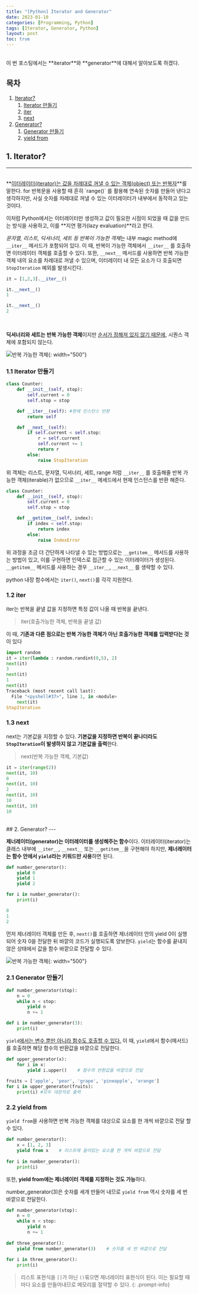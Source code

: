 ```yaml
---
title: "[Python] Iterator and Generator"
date: 2023-01-10
categories: [Programming, Python]
tags: [Iterator, Generator, Python]
layout: post
toc: true
---
```


<br>
이 번 포스팅에서는 **iterator**와 **generator**에 대해서 알아보도록 하겠다.

## 목차
1. [Iterator?](#1-iterator)
   1. [Iterator 만들기](#11-iterator-만들기)
   2. [iter](#12-iter)
   3. [next](#13-next)
2. [Generator?](#2-generator)
   1. [Generator 만들기](#21-generator-만들기)
   2. [yield from](#22-yield-from)


## 1. Iterator?
---
<br>
**<u>이터레이터(iterator)는 값을 차례대로 꺼낼 수 있는 객체(object) 또는 반복자</u>**를 말한다. for 반복문을 사용할 때 흔히 `range()` 를 활용해 연속된 숫자를 만들어 낸다고 생각하지만, 사실 숫자를 차례대로 꺼낼 수 있는 이터레이터가 내부에서 동작하고 있는 것이다.

이처럼 Python에서는 이터레이터만 생성하고 값이 필요한 시점이 되었을 때 값을 만드는 방식을 사용하고, 이를 **지연 평가(lazy evaluation)**라고 한다.

*문자열, 리스트, 딕셔너리, 세트 등 반복이 가능한 객체*는 내부 magic method에 `__iter__`  메서드가 포함되어 있다. 이 때, 반복이 가능한 객체에서 `__iter__` 를 호출하면 이터레이터 객체를 호출할 수 있다. 또한, `__next__`  메서드를 사용하면 반복 가능한 객체 내의 요소를 차례대로 꺼낼 수 있으며, 이터레이터 내 모든 요소가 다 호출되면 `StopIteration`  예외를 발생시킨다.

```python
it = [1,2,3].__iter__()

it.__next__()
1

it.__next__()
2
```
<br>

**딕셔너리와 세트는 반복 가능한 객체**이지만 <u>순서가 정해져 있지 않기 때문에</u>, 시퀀스 객체에 포함되지 않는다.

![반복 가능한 객체](/assets/img/programming/python/iterator.png){: width="500"}

### 1.1 Iterator 만들기
```python
class Counter:
    def __init__(self, stop):
        self.current = 0
        self.stop = stop

    def __iter__(self): #현재 인스턴스 반환
        return self

    def __next__(self):
        if self.current < self.stop:
            r = self.current
            self.current += 1
            return r
        else:
            raise StopIteration
```
위 객체는 리스트, 문자열, 딕셔너리, 세트, range 처럼 `__iter__` 를 호출해줄 반복 가능한 객체(iterable)가 없으므로 `__iter__` 메세드에서 현재 인스턴스를 반환 해준다.


```python
class Counter:
    def __init__(self, stop):
        self.current = 0
        self.stop = stop

    def __getitem__(self, index):
        if index < self.stop:
            return index
        else:
            raise IndexError
```
위 과정을 조금 더 간단하게 나타낼 수 있는 방법으로는 `__getitem__` 메서드를 사용하는 방법이 있고, 이를 구현하면 인덱스로 접근할 수 있는 이터레이터가 생성된다. `__getitem__` 메서드를 사용하는 경우 `__iter__`, `__next__` 를 생략할 수 있다.

python 내장 함수에서는 `iter()`, `next()`를 각각 지원한다. 

### 1.2 iter
iter는 반복을 끝낼 값을 지정하면 특정 값이 나올 때 반복을 끝낸다.
> iter(호출가능한 객체, 반복을 끝낼 값)

이 때, **기존과 다른 점으로는 반복 가능한 객체가 아닌 호출가능한 객체를 입력받다는 것**이 있다
```python
import random
it = iter(lambda : random.randint(0,5), 2)
next(it)
3
next(it)
1
next(it)
Traceback (most recent call last):
  File "<pyshell#37>", line 1, in <module>
    next(it)
StopIteration
```

### 1.3 next
next는 기본값을 지정할 수 있다. **기본값을 지정하면 반복이 끝나더라도 `StopIteration`이 발생하지 않고 기본값을 출력**한다.
> next(반복 가능한 객체, 기본값)

```python
it = iter(range(2))
next(it, 10)
0
next(it, 10)
2
next(it, 10)
10
next(it, 10)
10
```

<br>
## 2. Generator?
---

**제너레이터(generator)는 이터레이터를 생성해주는 함수**이다. 이터레이터(iterator)는 클래스 내부에 `__iter__`, `__next__` 또는 `__getitem__`을 구현해야 하지만, **제너레이터는 함수 안에서 `yield`라는 키워드만 사용**하면 된다.

```python
def number_generator():
    yield 0
    yield 1
    yield 2

for i in number_generator():
    print(i)

0
1
2
```

먼저 제너레이터 객체를 만든 후, `next()`를 호출하면 제너레이터 안의 yield 0이 실행되어 숫자 0을 전달한 뒤 바깥의 코드가 실행되도록 양보한다. `yield`는 함수를 끝내지 않은 상태에서 값을 함수 바깥으로 전달할 수 있다.

![반복 가능한 객체](/assets/img/programming/python/generator.png){: width="500"}

### 2.1 Generator 만들기

```python
def number_generator(stop):
    n = 0
    while n < stop:
        yield n
        n += 1

def i in number_generator(3):
    print(i)
```

`yield`<u>에서는 변수 뿐만 아니라 함수도 호출할 수 있다.</u> 이 때, `yield`에서 함수(메서드)를 호출하면 해당 함수의 반환값을 바깥으로 전달한다.

```python
def upper_generator(x):
    for i in x:
        yield i.upper()    # 함수의 반환값을 바깥으로 전달
 
fruits = ['apple', 'pear', 'grape', 'pineapple', 'orange']
for i in upper_generator(fruits):
    print(i) #모두 대문자로 출력
```

### 2.2 yield from
`yield from`을 사용하면 반복 가능한 객체를 대상으로 요소를 한 개씩 바깥으로 전달 할 수 있다.

```python
def number_generator():
    x = [1, 2, 3]
    yield from x    # 리스트에 들어있는 요소를 한 개씩 바깥으로 전달
 
for i in number_generator():
    print(i)
```

또한, **yield from에는 제너레이터 객체를 지정하는 것도 가능**하다.

number_generator(3)은 숫자를 세개 만들어 내므로 `yield from` 역시 숫자를 세 번 바깥으로 전달한다.
```python
def number_generator(stop):
    n = 0
    while n < stop:
        yield n
        n += 1
 
def three_generator():
    yield from number_generator(3)    # 숫자를 세 번 바깥으로 전달
 
for i in three_generator():
    print(i)
```

> 리스트 표현식을 `[]`가 아닌 `()`묶으면 제너레이터 표현식이 된다. 이는 필요할 때 마다 요소를 만들어내므로 메모리를 절약할 수 있다.
{: .prompt-info} 
